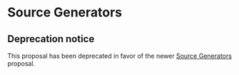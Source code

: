Source Generators
=================

Deprecation notice
----------

This proposal has been deprecated in favor of the newer [Source Generators](source-generators.md) proposal.
